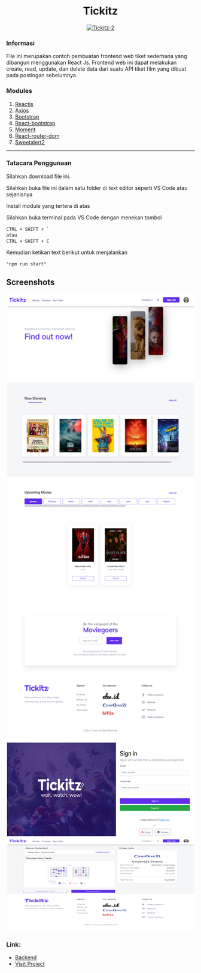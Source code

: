 <h1 align="center">Tickitz</h1>
<p align="center">
  <a href="https://booking-tickitz-film.netlify.app/" target="_blank"><img src="https://i.ibb.co/tzSzq4x/Tickitz-2.png" alt="Tickitz-2" border="0" /></a>
</p>

### Informasi

File ini merupakan contoh pembuatan frontend web tiket sederhana yang dibangun menggunakan React Js. Frontend web ini  dapat melakukan create, read, update, dan delete data dari suatu API tiket film yang dibuat pada postingan sebelumnya.

### Modules

1. [Reactjs]
2. [Axios]
3. [Bootstrap]
4. [React-bootstrap]
5. [Moment]
6. [React-router-dom]
7. [Sweetalert2]


---

[Reactjs]: https://www.npmjs.com/package/react
[Axios]: https://www.npmjs.com/package/axios
[Bootstrap]: https://www.npmjs.com/package/bootstrap
[React-bootstrap]: https://www.npmjs.com/package/react-bootstrap
[Moment]: https://www.npmjs.com/package/moment
[React-router-dom]: https://www.npmjs.com/package/react-router-dom
[Sweetalert2]: https://www.npmjs.com/package/sweetalert2




### Tatacara Penggunaan

Silahkan download file ini.

Silahkan buka file ini dalam satu folder di text editor  seperti VS Code atau sejenisnya

Install module yang tertera di atas

Silahkan buka terminal pada VS Code dengan menekan tombol
```
CTRL + SHIFT + `
atau
CTRL + SHIFT + C
```
Kemudian ketikan text berikut untuk menjalankan
```
"npm run start"
```

## Screenshots

<p align="center">
  <span>
    <img width="500" height="auto" src="https://github.com/nevalenaginda/Frontend-Tickitz-WebKu/blob/e3cca1e933b072c9edb7739b86a5a7898c1df081/display%20images/Home.png">   
    <img width="500" height="250" src="https://github.com/nevalenaginda/Frontend-Tickitz-WebKu/blob/e3cca1e933b072c9edb7739b86a5a7898c1df081/display%20images/Sign%20In.png">   
    <img width="500" height="250" src="https://github.com/nevalenaginda/Frontend-Tickitz-WebKu/blob/e3cca1e933b072c9edb7739b86a5a7898c1df081/display%20images/Order%20Ticket.png">   
  </span>
</p>

### Link:

- [Backend](https://github.com/nevalenaginda/Backend-Tickitz-WebKu)
- [Visit Project](https://tickitz-apps.netlify.app)



